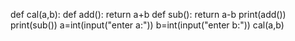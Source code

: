 def cal(a,b):
    def add():
        return a+b
    def sub():
        return a-b
    print(add())
    print(sub())
a=int(input("enter a:"))
b=int(input("enter b:"))
cal(a,b)
